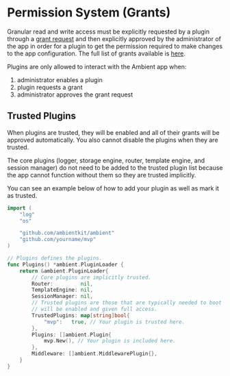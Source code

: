 # Permission System (Grants)

Granular read and write access must be explicitly requested by a plugin through a [grant request](/docs/plugins/grants) and then explicitly approved by the administrator of the app in order for a plugin to get the permission required to make changes to the app configuration. The full list of grants available is [here](https://github.com/ambientkit/ambient/blob/main/grant.go).

Plugins are only allowed to interact with the Ambient app when:

1. administrator enables a plugin
2. plugin requests a grant
3. administrator approves the grant request

## Trusted Plugins

When plugins are trusted, they will be enabled and all of their grants will be approved automatically. You also cannot disable the plugins when they are trusted.

The core plugins (logger, storage engine, router, template engine, and session manager) do not need to be added to the trusted plugin list because the app cannot function without them so they are trusted implicitly.

You can see an example below of how to add your plugin as well as mark it as trusted.

```go
import (
	"log"
	"os"

	"github.com/ambientkit/ambient"
	"github.com/yourname/mvp"
)

// Plugins defines the plugins.
func Plugins() *ambient.PluginLoader {
	return &ambient.PluginLoader{
		// Core plugins are implicitly trusted.
		Router:         nil,
		TemplateEngine: nil,
		SessionManager: nil,
		// Trusted plugins are those that are typically needed to boot so they
		// will be enabled and given full access.
		TrustedPlugins: map[string]bool{
			"mvp":   true, // Your plugin is trusted here.
		},
		Plugins: []ambient.Plugin{
			mvp.New(), // Your plugin is included here.
		},
		Middleware: []ambient.MiddlewarePlugin{},
	}
}
```